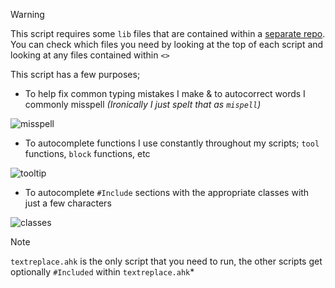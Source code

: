 > [!Warning]
> This script requires some `lib` files that are contained within a [separate repo](https://github.com/Tomshiii/ahk/). You can check which files you need by looking at the top of each script and looking at any files contained within `<>`

This script has a few purposes;

- To help fix common typing mistakes I make & to autocorrect words I commonly misspell *(Ironically I just spelt that as `mispell`)*

![misspell](https://user-images.githubusercontent.com/53557479/203871181-9c11b709-0c5d-4110-bddb-15c5defb8415.gif)
- To autocomplete functions I use constantly throughout my scripts; `tool` functions, `block` functions, etc

![tooltip](https://user-images.githubusercontent.com/53557479/203871561-773d0cd3-022f-44f2-a8e7-156f3abc579f.gif)
- To autocomplete `#Include` sections with the appropriate classes with just a few characters

![classes](https://user-images.githubusercontent.com/53557479/203871810-48666a32-f9b3-4f4d-a05a-bdc823d48c09.gif)

> [!Note]
> `textreplace.ahk` is the only script that you need to run, the other scripts get optionally `#Included` within `textreplace.ahk`*